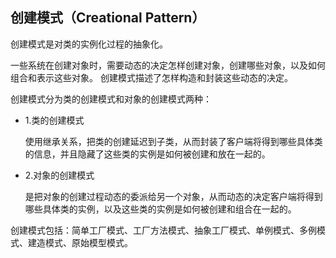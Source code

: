 ## 创建模式（Creational Pattern） ##
                          
创建模式是对类的实例化过程的抽象化。

一些系统在创建对象时，需要动态的决定怎样创建对象，创建哪些对象，以及如何组合和表示这些对象。
创建模式描述了怎样构造和封装这些动态的决定。

创建模式分为类的创建模式和对象的创建模式两种：

* 1.类的创建模式

	使用继承关系，把类的创建延迟到子类，从而封装了客户端将得到哪些具体类的信息，并且隐藏了这些类的实例是如何被创建和放在一起的。

* 2.对象的创建模式

	是把对象的创建过程动态的委派给另一个对象，从而动态的决定客户端将得到哪些具体类的实例，以及这些类的实例是如何被创建和组合在一起的。

创建模式包括：简单工厂模式、工厂方法模式、抽象工厂模式、单例模式、多例模式、建造模式、原始模型模式。

